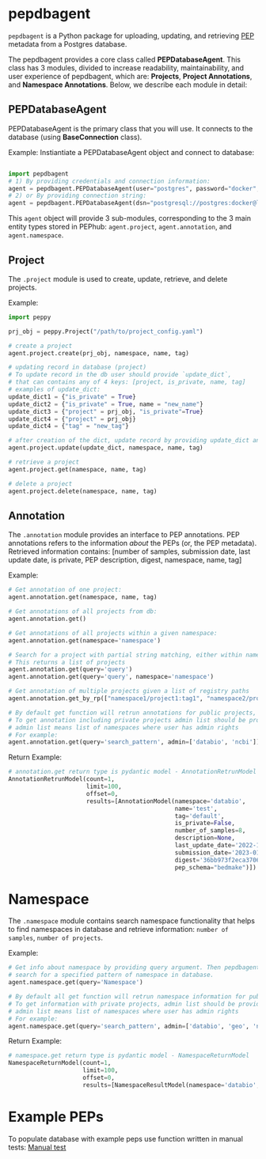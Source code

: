 # pepdbagent

`pepdbagent` is a Python package for uploading, updating, and retrieving [PEP](http://pep.databio.org/en/latest/) metadata from a Postgres database.

The pepdbagent provides a core class called **PEPDatabaseAgent**. This class has 3 modules, divided 
to increase readability, maintainability, and user experience of pepdbagent, which are: **Projects**, 
**Project Annotations**, and **Namespace Annotations**.  Below, we describe each module in detail:

## PEPDatabaseAgent
PEPDatabaseAgent is the primary class that you will use. It connects to the database (using **BaseConnection** class).

Example: Instiantiate a PEPDatabaseAgent object and connect to database:
```python

import pepdbagent
# 1) By providing credentials and connection information:
agent = pepdbagent.PEPDatabaseAgent(user="postgres", password="docker", )
# 2) or By providing connection string:
agent = pepdbagent.PEPDatabaseAgent(dsn="postgresql://postgres:docker@localhost:5432/pep-db")
```

This `agent` object will provide 3 sub-modules, corresponding to the 3 main entity types stored in PEPhub: `agent.project`,  `agent.annotation`, and `agent.namespace`.

## Project

The `.project` module is used to create, update, retrieve, and delete projects.

Example:

```python
import peppy

prj_obj = peppy.Project("/path/to/project_config.yaml")

# create a project
agent.project.create(prj_obj, namespace, name, tag)

# updating record in database (project)
# To update record in the db user should provide `update_dict`,
# that can contains any of 4 keys: [project, is_private, name, tag]
# examples of update_dict:
update_dict1 = {"is_private" = True}
update_dict2 = {"is_private" = True, name = "new_name"}
update_dict3 = {"project" = prj_obj, "is_private"=True}
update_dict4 = {"project" = prj_obj}
update_dict4 = {"tag" = "new_tag"}

# after creation of the dict, update record by providing update_dict and namespace, name and tag:
agent.project.update(update_dict, namespace, name, tag)

# retrieve a project
agent.project.get(namespace, name, tag)

# delete a project
agent.project.delete(namespace, name, tag)
```

## Annotation

The `.annotation` module provides an interface to PEP annotations. 
PEP annotations refers to the information *about* the PEPs (or, the PEP metadata). 
Retrieved information contains: [number of samples, submission date, last update date,
is private, PEP description, digest, namespace, name, tag]

Example:
```python
# Get annotation of one project:
agent.annotation.get(namespace, name, tag)

# Get annotations of all projects from db:
agent.annotation.get()

# Get annotations of all projects within a given namespace:
agent.annotation.get(namespace='namespace')

# Search for a project with partial string matching, either within namespace or entire database
# This returns a list of projects
agent.annotation.get(query='query')
agent.annotation.get(query='query', namespace='namespace')

# Get annotation of multiple projects given a list of registry paths
agent.annotation.get_by_rp(["namespace1/project1:tag1", "namespace2/project2:tag2"])

# By default get function will retrun annotations for public projects,
# To get annotation including private projects admin list should be provided.
# admin list means list of namespaces where user has admin rights
# For example:
agent.annotation.get(query='search_pattern', admin=['databio', 'ncbi'])
```
Return Example:
```python
# annotation.get return type is pydantic model - AnnotationRetrunModel
AnnotationRetrunModel(count=1,
                      limit=100, 
                      offset=0,
                      results=[AnnotationModel(namespace='databio', 
                                               name='test', 
                                               tag='default', 
                                               is_private=False, 
                                               number_of_samples=8, 
                                               description=None, 
                                               last_update_date='2022-11-09', 
                                               submission_date='2023-01-09', 
                                               digest='36bb973f2eca3706ed9852abddd',
                                               pep_schema="bedmake")])
```


# Namespace
The `.namespace` module contains search namespace functionality that helps to find namespaces in database 
and retrieve information: `number of samples`, `number of projects`.

Example:
```python
# Get info about namespace by providing query argument. Then pepdbagent will
# search for a specified pattern of namespace in database.
agent.namespace.get(query='Namespace')

# By default all get function will retrun namespace information for public projects,
# To get information with private projects, admin list should be provided.
# admin list means list of namespaces where user has admin rights
# For example:
agent.namespace.get(query='search_pattern', admin=['databio', 'geo', 'ncbi'])
```
Return Example:
```python
# namespace.get return type is pydantic model - NamespaceReturnModel
NamespaceReturnModel(count=1, 
                     limit=100, 
                     offset=0, 
                     results=[NamespaceResultModel(namespace='databio', number_of_projects=6, number_of_samples=470)])
```


# Example PEPs
To populate database with example peps use function written in manual tests: [Manual test](../manual_tests.py)